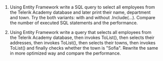 1. Using Entity Framework write a SQL query to select all employees from the Telerik Academy database and later print their name, department and town. Try the both variants: with and without .Include(…). Compare the number of executed SQL statements and the performance.

2. Using Entity Framework write a query that selects all employees from the Telerik Academy database, then invokes ToList(), then selects their addresses, then invokes ToList(), then selects their towns, then invokes ToList() and finally checks whether the town is "Sofia". Rewrite the same in more optimized way and compare the performance.
